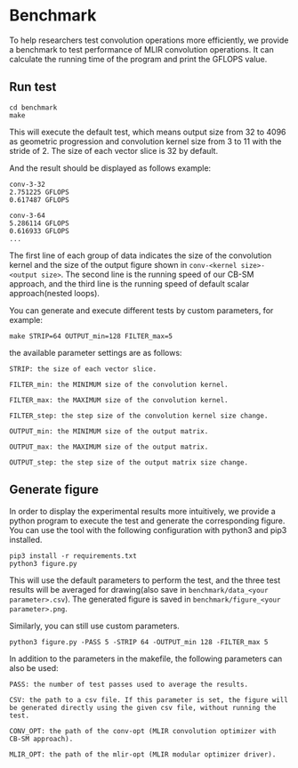 # Benchmark
To help researchers test convolution operations more efficiently, we provide a benchmark to test performance of MLIR convolution operations. It can calculate the running time of the program and print the GFLOPS value. 
## Run test
```
cd benchmark
make
```
This will execute the default test, which means output size from 32 to 4096 as geometric progression and convolution kernel size from 3 to 11 with the stride of 2. The size of each vector slice is 32 by default.

And the result should be displayed as follows example:
```
conv-3-32
2.751225 GFLOPS
0.617487 GFLOPS

conv-3-64
5.286114 GFLOPS
0.616933 GFLOPS
...

```
The first line of each group of data indicates the size of the convolution kernel and the size of the output figure shown in `conv-<kernel size>-<output size>`. The second line is the running speed of our CB-SM approach, and the third line is the running speed of default scalar approach(nested loops).

You can generate and execute different tests by custom parameters, for example:

```
make STRIP=64 OUTPUT_min=128 FILTER_max=5
```

the available parameter settings are as follows:
```
STRIP: the size of each vector slice.

FILTER_min: the MINIMUM size of the convolution kernel.

FILTER_max: the MAXIMUM size of the convolution kernel.

FILTER_step: the step size of the convolution kernel size change.

OUTPUT_min: the MINIMUM size of the output matrix.

OUTPUT_max: the MAXIMUM size of the output matrix.

OUTPUT_step: the step size of the output matrix size change.
```

## Generate figure
In order to display the experimental results more intuitively, we provide a python program to execute the test and generate the corresponding figure. You can use the tool with the following configuration with python3 and pip3 installed.

```
pip3 install -r requirements.txt
python3 figure.py
```
This will use the default parameters to perform the test, and the three test results will be averaged for drawing(also save in `benchmark/data_<your parameter>.csv`). The generated figure is saved in `benchmark/figure_<your parameter>.png`.

Similarly, you can still use custom parameters. 

```
python3 figure.py -PASS 5 -STRIP 64 -OUTPUT_min 128 -FILTER_max 5
```

In addition to the parameters in the makefile, the following parameters can also be used:
```
PASS: the number of test passes used to average the results.

CSV: the path to a csv file. If this parameter is set, the figure will be generated directly using the given csv file, without running the test.

CONV_OPT: the path of the conv-opt (MLIR convolution optimizer with CB-SM approach).

MLIR_OPT: the path of the mlir-opt (MLIR modular optimizer driver).
```
